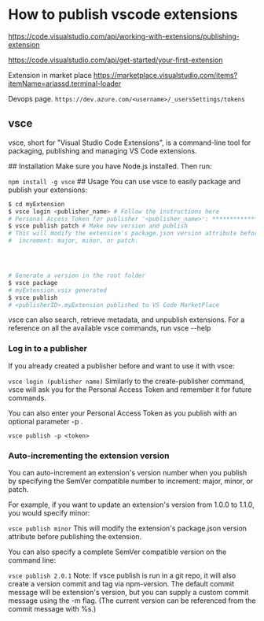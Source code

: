 # How to publish vscode extensions

https://code.visualstudio.com/api/working-with-extensions/publishing-extension

https://code.visualstudio.com/api/get-started/your-first-extension

Extension in market place
https://marketplace.visualstudio.com/items?itemName=ariassd.terminal-loader

Devops page.
`https://dev.azure.com/<username>/_usersSettings/tokens`

## vsce

vsce, short for "Visual Studio Code Extensions", is a command-line tool for packaging, publishing and managing VS Code extensions.

## Installation
Make sure you have Node.js installed. Then run:

`npm install -g vsce`
## Usage
You can use vsce to easily package and publish your extensions:

```bash
$ cd myExtension
$ vsce login <publisher_name> # Follow the instructions here
# Personal Access Token for publisher '<publisher_name>': ****************************************************
$ vsce publish patch # Make new version and publish
# This will modify the extension's package.json version attribute before publishing the extension.
#  increment: major, minor, or patch.




# Generate a version in the root folder
$ vsce package
# myExtension.vsix generated
$ vsce publish
# <publisherID>.myExtension published to VS Code MarketPlace

```

vsce can also search, retrieve metadata, and unpublish extensions. For a reference on all the available vsce commands, run vsce --help

### Log in to a publisher

If you already created a publisher before and want to use it with vsce:

`vsce login (publisher name)`
Similarly to the create-publisher command, vsce will ask you for the Personal Access Token and remember it for future commands.

You can also enter your Personal Access Token as you publish with an optional parameter -p <token>.

`vsce publish -p <token>`

### Auto-incrementing the extension version

You can auto-increment an extension's version number when you publish by specifying the SemVer compatible number to increment: major, minor, or patch.

For example, if you want to update an extension's version from 1.0.0 to 1.1.0, you would specify minor:

`vsce publish minor`
This will modify the extension's package.json version attribute before publishing the extension.

You can also specify a complete SemVer compatible version on the command line:

`vsce publish 2.0.1`
Note: If vsce publish is run in a git repo, it will also create a version commit and tag via npm-version. The default commit message will be extension's version, but you can supply a custom commit message using the -m flag. (The current version can be referenced from the commit message with %s.)
